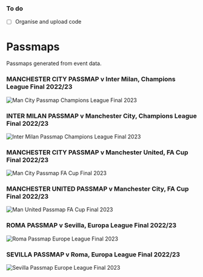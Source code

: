 ### To do
- [ ] Organise and upload code

# Passmaps
Passmaps generated from event data.
### MANCHESTER CITY PASSMAP v Inter Milan, Champions League Final 2022/23
![Man City Passmap Champions League Final 2023](https://github.com/KeilanKenny/Football/assets/115564650/26a8c7c5-b8c3-47a3-af47-7a97f7ecc46c)

### INTER MILAN PASSMAP v Manchester City, Champions League Final 2022/23
![Inter Milan Passmap Champions League Final 2023](https://github.com/KeilanKenny/Football/assets/115564650/9e023fbd-7719-413b-bea7-45179e404a83)

### MANCHESTER CITY PASSMAP v Manchester United, FA Cup Final 2022/23
![Man City Passmap FA Cup Final 2023](https://github.com/KeilanKenny/Football/assets/115564650/7c531fcc-74fc-47dd-9f59-779b6401cf9a)

### MANCHESTER UNITED PASSMAP v Manchester City, FA Cup Final 2022/23
![Man United Passmap FA Cup Final 2023](https://github.com/KeilanKenny/Football/assets/115564650/45c9fcfd-b5c4-4329-820d-afac8bdc4331)

### ROMA PASSMAP v Sevilla, Europa League Final 2022/23
![Roma Passmap Europe League Final 2023](https://github.com/KeilanKenny/Football/assets/115564650/50a64c78-68f3-400d-a8d6-ad20d597c71e)

### SEVILLA PASSMAP v Roma, Europa League Final 2022/23
![Sevilla Passmap Europe League Final 2023](https://github.com/KeilanKenny/Football/assets/115564650/c2e6fc01-5adb-48ed-aa0b-ccc11936137a)

